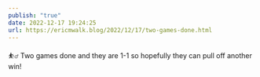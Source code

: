 ```yaml
---
publish: "true"
date: 2022-12-17 19:24:25
url: https://ericmwalk.blog/2022/12/17/two-games-done.html
---
```


<p>⛹️‍♂️ Two games done and they are 1-1 so hopefully they can pull off another win!</p>